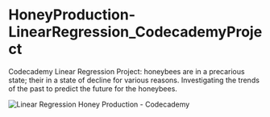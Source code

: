 # HoneyProduction-LinearRegression_CodecademyProject
Codecademy Linear Regression Project: honeybees are in a precarious state; their in a state of decline for various reasons. Investigating the trends of the past to predict the future for the honeybees.

![Linear Regression Honey Production - Codecademy](https://github.com/code-journer/HoneyProduction-LinearRegression_CodecademyProject/assets/155395725/53a5db76-262a-4a5a-be3c-a990c964ce68)

